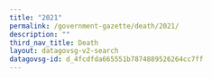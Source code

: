 ```yaml
---
title: "2021"
permalink: /government-gazette/death/2021/
description: ""
third_nav_title: Death
layout: datagovsg-v2-search
datagovsg-id: d_4fcdfda665551b7874889526264cc7ff
---
```

